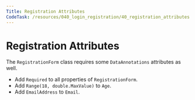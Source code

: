 ```yaml
---
Title: Registration Attributes
CodeTask: /resources/040_login_registration/40_registration_attributes.csharp.csx
---
```


# Registration Attributes

The `RegistrationForm` class requires some `DataAnnotations` attributes as well.

- Add `Required` to all properties of `RegistrationForm`.
- Add `Range(18, double.MaxValue)` to `Age`.
- Add `EmailAddress` to `Email`.